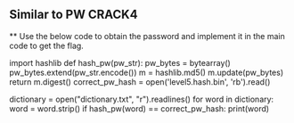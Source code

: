 ## Similar to PW CRACK4
** Use the below code to obtain the password and implement it in the main code to get the flag.

import hashlib
def hash_pw(pw_str):
    pw_bytes = bytearray()
    pw_bytes.extend(pw_str.encode())
    m = hashlib.md5()
    m.update(pw_bytes)
    return m.digest()
correct_pw_hash = open('level5.hash.bin', 'rb').read()

dictionary = open("dictionary.txt", "r").readlines()
for word in dictionary:
    word = word.strip()
    if hash_pw(word) == correct_pw_hash:
        print(word)
